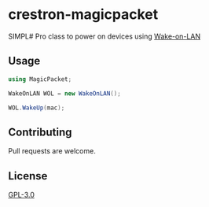 # crestron-magicpacket

SIMPL# Pro class to power on devices using [Wake-on-LAN](https://en.wikipedia.org/wiki/Wake-on-LAN)


## Usage
```c#
using MagicPacket;

WakeOnLAN WOL = new WakeOnLAN();

WOL.WakeUp(mac);
```

## Contributing
Pull requests are welcome. 


## License
[GPL-3.0](https://choosealicense.com/licenses/gpl-3.0/)